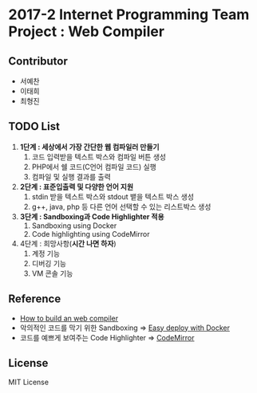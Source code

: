 # 2017-2 Internet Programming Team Project : Web Compiler
## Contributor
* 서예찬
* 이태희
* 최형진
## TODO List
1. **1단계 : 세상에서 가장 간단한 웹 컴파일러 만들기**
	1. 코드 입력받을 텍스트 박스와 컴파일 버튼 생성
	2. PHP에서 쉘 코드(C언어 컴파일 코드) 실행
	3. 컴파일 및 실행 결과를 출력
2. **2단계 : 표준입출력 및 다양한 언어 지원**
	1. stdin 받을 텍스트 박스와 stdout 뱉을 텍스트 박스 생성
	2. g++, java, php 등 다른 언어 선택할 수 있는 리스트박스 생성
3. **3단계 : Sandboxing과 Code Highlighter 적용**
	1. Sandboxing using Docker
	2. Code highlighting using CodeMirror
4. 4단계 : 희망사항(**시간 나면 하자**)
	1. 계정 기능
	2. 디버깅 기능
	3. VM 콘솔 기능

## Reference
* [How to build an web compiler](http://hashcode.co.kr/questions/3530/%EC%9B%B9-%EC%BB%B4%ED%8C%8C%EC%9D%BC%EB%9F%AC-%EB%A7%8C%EB%93%A4%EA%B8%B0)
* 악의적인 코드를 막기 위한 Sandboxing => [Easy deploy with Docker](http://blog.nacyot.com/articles/2014-01-27-easy-deploy-with-docker/)
* 코드를 예쁘게 보여주는 Code Highlighter => [CodeMirror](http://codemirror.net/index.html)

## License
MIT License
